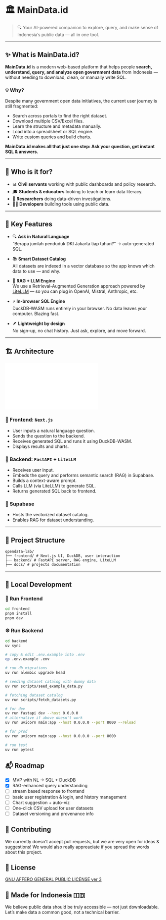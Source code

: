# 🏛️ MainData.id

> 🔍 Your AI-powered companion to explore, query, and make sense of Indonesia’s public data — all in one tool.

---

## ✨ What is MainData.id?

**MainData.id** is a modern web-based platform that helps people **search, understand, query, and analyze open government data** from Indonesia — without needing to download, clean, or manually write SQL.

### 💡 Why?
Despite many government open data initiatives, the current user journey is still fragmented:
- Search across portals to find the right dataset.
- Download multiple CSV/Excel files.
- Learn the structure and metadata manually.
- Load into a spreadsheet or SQL engine.
- Write custom queries and build charts.

**MainData.id makes all that just one step: Ask your question, get instant SQL & answers.**

---

## 👥 Who is it for?

- 📊 **Civil servants** working with public dashboards and policy research.
- 🎓 **Students & educators** looking to teach or learn data literacy.
- 🔬 **Researchers** doing data-driven investigations.
- 🧑‍💻 **Developers** building tools using public data.

---

## 🧠 Key Features

- 🔍 **Ask in Natural Language**  
  “Berapa jumlah penduduk DKI Jakarta tiap tahun?” → auto-generated SQL.

- 📚 **Smart Dataset Catalog**  
  All datasets are indexed in a vector database so the app knows which data to use — and why.

- 🧠 **RAG + LLM Engine**  
  We use a Retrieval-Augmented Generation approach powered by [LiteLLM](https://github.com/BerriAI/litellm) — so you can plug in OpenAI, Mistral, Anthropic, etc.

- ⚡ **In-browser SQL Engine**  
  DuckDB-WASM runs entirely in your browser. No data leaves your computer. Blazing fast.

- 🪶 **Lightweight by design**  
  No sign-up, no chat history. Just ask, explore, and move forward.

---

## 🏗️ Architecture

![Architecture Document](./docs/architecture.md)

### 🔹 Frontend: `Next.js`  
- User inputs a natural language question.
- Sends the question to the backend.
- Receives generated SQL and runs it using DuckDB-WASM.
- Displays results and charts.

### 🔹 Backend: `FastAPI` + `LiteLLM`  
- Receives user input.
- Embeds the query and performs semantic search (RAG) in Supabase.
- Builds a context-aware prompt.
- Calls LLM (via LiteLLM) to generate SQL.
- Returns generated SQL back to frontend.

### 🔹 Supabase  
- Hosts the vectorized dataset catalog.
- Enables RAG for dataset understanding.

---

## 📁 Project Structure

```
opendata-lab/
├── frontend/ # Next.js UI, DuckDB, user interaction
├── backend/ # FastAPI server, RAG engine, LiteLLM
├── docs/ # projects documentation
```

---

## 🧪 Local Development

### 🚀 Run Frontend

```bash
cd frontend
pnpm install
pnpm dev

```
### ⚙️ Run Backend

```bash
cd backend
uv sync

# copy & edit .env.example into .env
cp .env.example .env

# run db migrations
uv run alembic upgrade head

# seeding dataset catalog with dummy data
uv run scripts/seed_example_data.py

# fetching dataset catalog
uv run scripts/fetch_datasets.py

# for dev
uv run fastapi dev --host 0.0.0.0
# alternative if above doesn't work
uv run uvicorn main:app --host 0.0.0.0 --port 8000 --reload

# for prod
uv run uvicorn main:app --host 0.0.0.0 --port 8000

# run test
uv run pytest
```

## 📬 Roadmap

- [x] MVP with NL → SQL + DuckDB
- [x] RAG-enhanced query understanding
- [ ] stream based response to frontend
- [ ] basic user registration & login, and history management
- [ ] Chart suggestion + auto-viz
- [ ] One-click CSV upload for user datasets
- [ ] Dataset versioning and provenance info

## 🤝 Contributing

We currently doesn't accept pull requests, but we are very open for ideas & suggestions! We would also really appreaciate if you spread the words about this project.

## 📃 License

[GNU AFFERO GENERAL PUBLIC LICENSE ver 3](https://www.gnu.org/licenses/agpl-3.0.en.html)

## 💬 Made for Indonesia 🇮🇩

We believe public data should be truly accessible — not just downloadable.
Let’s make data a common good, not a technical barrier.
